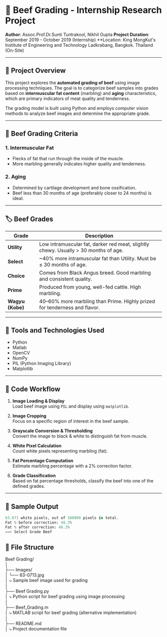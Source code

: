 # 🥩 Beef Grading - Internship Research Project

**Author**: Assoc.Prof.Dr.Sunti Tuntrakool, Nikhil Gupta
**Project Duration**: September 2019 - October 2019 (Internship)
**Location: King MongKut's Institute of Engineering and Technology Ladkrabang, Bangkok. Thailand (On-Site)

---

## 📌 Project Overview

This project explores the **automated grading of beef** using image processing techniques. The goal is to categorize beef samples into grades based on **intermuscular fat content** (marbling) and **aging** characteristics, which are primary indicators of meat quality and tenderness.

The grading model is built using Python and employs computer vision methods to analyze beef images and determine the appropriate grade.

---

## 🧠 Beef Grading Criteria

### 1. **Intermuscular Fat**
- Flecks of fat that run through the inside of the muscle.
- More marbling generally indicates higher quality and tenderness.

### 2. **Aging**
- Determined by cartilage development and bone ossification.
- Beef less than 30 months of age (preferably closer to 24 months) is ideal.

---

## 🏷️ Beef Grades

| Grade            | Description                                                                 |
|------------------|-----------------------------------------------------------------------------|
| **Utility**       | Low intramuscular fat, darker red meat, slightly chewy. Usually > 30 months of age. |
| **Select**        | ~40% more intramuscular fat than Utility. Must be ≤ 30 months of age.       |
| **Choice**        | Comes from Black Angus breed. Good marbling and consistent quality.         |
| **Prime**         | Produced from young, well-fed cattle. High marbling.                        |
| **Wagyu (Kobe)**  | 40–60% more marbling than Prime. Highly prized for tenderness and flavor.   |

---

## 🧪 Tools and Technologies Used

- Python
- Matlab
- OpenCV
- NumPy
- PIL (Python Imaging Library)
- Matplotlib

---

## 🧾 Code Workflow

1. **Image Loading & Display**  
   Load beef image using `PIL` and display using `matplotlib`.

2. **Image Cropping**  
   Focus on a specific region of interest in the beef sample.

3. **Grayscale Conversion & Thresholding**  
   Convert the image to black & white to distinguish fat from muscle.

4. **White Pixel Calculation**  
   Count white pixels representing marbling (fat).

5. **Fat Percentage Computation**  
   Estimate marbling percentage with a 2% correction factor.

6. **Grade Classification**  
   Based on fat percentage thresholds, classify the beef into one of the defined grades.

---

## 🧮 Sample Output

```python
63.071 white pixels, out of 100000 pixels in total.
Fat % before correction: 48.3%
Fat % after correction: 46.3%
==> Select Grade Beef
```

## 📁 File Structure

Beef Grading/  
│  
├── Images/  
│   └── 63-0713.jpg  
│       ⤷ Sample beef image used for grading  
│  
├── Beef Grading.py  
│   ⤷ Python script for beef grading using image processing  
│  
├── Beef_Grading.m  
│   ⤷ MATLAB script for beef grading (alternative implementation)  
│  
├── README.md  
│   ⤷ Project documentation file  

